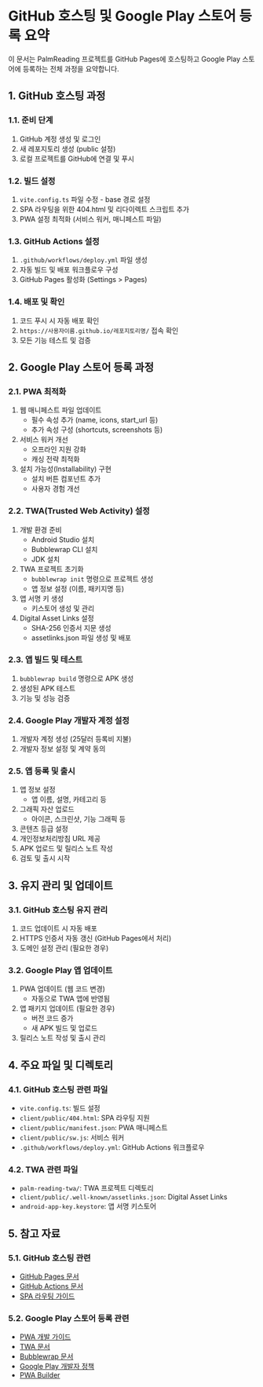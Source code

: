 # GitHub 호스팅 및 Google Play 스토어 등록 요약

이 문서는 PalmReading 프로젝트를 GitHub Pages에 호스팅하고 Google Play 스토어에 등록하는 전체 과정을 요약합니다.

## 1. GitHub 호스팅 과정

### 1.1. 준비 단계
1. GitHub 계정 생성 및 로그인
2. 새 레포지토리 생성 (public 설정)
3. 로컬 프로젝트를 GitHub에 연결 및 푸시

### 1.2. 빌드 설정
1. `vite.config.ts` 파일 수정 - base 경로 설정
2. SPA 라우팅을 위한 404.html 및 리다이렉트 스크립트 추가
3. PWA 설정 최적화 (서비스 워커, 매니페스트 파일)

### 1.3. GitHub Actions 설정
1. `.github/workflows/deploy.yml` 파일 생성
2. 자동 빌드 및 배포 워크플로우 구성
3. GitHub Pages 활성화 (Settings > Pages)

### 1.4. 배포 및 확인
1. 코드 푸시 시 자동 배포 확인
2. `https://사용자이름.github.io/레포지토리명/` 접속 확인
3. 모든 기능 테스트 및 검증

## 2. Google Play 스토어 등록 과정

### 2.1. PWA 최적화
1. 웹 매니페스트 파일 업데이트
   - 필수 속성 추가 (name, icons, start_url 등)
   - 추가 속성 구성 (shortcuts, screenshots 등)
2. 서비스 워커 개선
   - 오프라인 지원 강화
   - 캐싱 전략 최적화
3. 설치 가능성(Installability) 구현
   - 설치 버튼 컴포넌트 추가
   - 사용자 경험 개선

### 2.2. TWA(Trusted Web Activity) 설정
1. 개발 환경 준비
   - Android Studio 설치
   - Bubblewrap CLI 설치
   - JDK 설치
2. TWA 프로젝트 초기화
   - `bubblewrap init` 명령으로 프로젝트 생성
   - 앱 정보 설정 (이름, 패키지명 등)
3. 앱 서명 키 생성
   - 키스토어 생성 및 관리
4. Digital Asset Links 설정
   - SHA-256 인증서 지문 생성
   - assetlinks.json 파일 생성 및 배포

### 2.3. 앱 빌드 및 테스트
1. `bubblewrap build` 명령으로 APK 생성
2. 생성된 APK 테스트
3. 기능 및 성능 검증

### 2.4. Google Play 개발자 계정 설정
1. 개발자 계정 생성 (25달러 등록비 지불)
2. 개발자 정보 설정 및 계약 동의

### 2.5. 앱 등록 및 출시
1. 앱 정보 설정
   - 앱 이름, 설명, 카테고리 등
2. 그래픽 자산 업로드
   - 아이콘, 스크린샷, 기능 그래픽 등
3. 콘텐츠 등급 설정
4. 개인정보처리방침 URL 제공
5. APK 업로드 및 릴리스 노트 작성
6. 검토 및 출시 시작

## 3. 유지 관리 및 업데이트

### 3.1. GitHub 호스팅 유지 관리
1. 코드 업데이트 시 자동 배포
2. HTTPS 인증서 자동 갱신 (GitHub Pages에서 처리)
3. 도메인 설정 관리 (필요한 경우)

### 3.2. Google Play 앱 업데이트
1. PWA 업데이트 (웹 코드 변경)
   - 자동으로 TWA 앱에 반영됨
2. 앱 패키지 업데이트 (필요한 경우)
   - 버전 코드 증가
   - 새 APK 빌드 및 업로드
3. 릴리스 노트 작성 및 출시 관리

## 4. 주요 파일 및 디렉토리

### 4.1. GitHub 호스팅 관련 파일
- `vite.config.ts`: 빌드 설정
- `client/public/404.html`: SPA 라우팅 지원
- `client/public/manifest.json`: PWA 매니페스트
- `client/public/sw.js`: 서비스 워커
- `.github/workflows/deploy.yml`: GitHub Actions 워크플로우

### 4.2. TWA 관련 파일
- `palm-reading-twa/`: TWA 프로젝트 디렉토리
- `client/public/.well-known/assetlinks.json`: Digital Asset Links
- `android-app-key.keystore`: 앱 서명 키스토어

## 5. 참고 자료

### 5.1. GitHub 호스팅 관련
- [GitHub Pages 문서](https://docs.github.com/en/pages)
- [GitHub Actions 문서](https://docs.github.com/en/actions)
- [SPA 라우팅 가이드](https://github.com/rafgraph/spa-github-pages)

### 5.2. Google Play 스토어 등록 관련
- [PWA 개발 가이드](https://web.dev/progressive-web-apps/)
- [TWA 문서](https://developers.google.com/web/android/trusted-web-activity)
- [Bubblewrap 문서](https://github.com/GoogleChromeLabs/bubblewrap)
- [Google Play 개발자 정책](https://play.google.com/about/developer-content-policy/)
- [PWA Builder](https://www.pwabuilder.com/) 